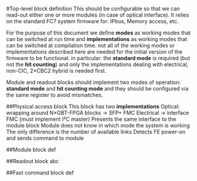#Top-level block definition
This should be configurable so that we can read-out either one or more modules (in case of optical interface).
It relies on the standard FC7 system firmware for: IPbus, Memory access, etc.

For the purpose of this document we define **modes** as working modes that can be switched at run time and **implementations** as working modes that can be switched at compilation time. not all of the working modes or implementations described here are needed for the initial version of the firmware to be functional. in particular: the **standard mode** is required (but not the **hit counting**) and only the implementations dealing with electrical, non-CIC, 2×CBC2 hybrid is needed first.

Module and readout blocks should implement two modes of operation: **standard mode** and **hit counting mode** and they should be configured via the same register to avoid mismatches.

##Physical access block
This block has two **implementations**
Optical: wrapping around N×GBT-FPGA blocks → SFP+ FMC
Electrical → interface FMC
(must implement I²C master)
Presents the same interface to the module block
Module does not know in which mode the system is working
The only difference is the number of available links
Detects FE power-on and sends command to module

##Module block
def

##Readout block
abc

##Fast command block
def